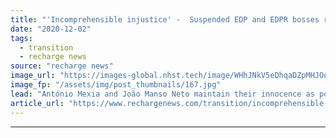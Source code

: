 ```yaml
---
title: "'Incomprehensible injustice' -  Suspended EDP and EDPR bosses resign amid corruption scandal"
date: "2020-12-02"
tags: 
  - transition
  - recharge news
source: "recharge news"
image_url: "https://images-global.nhst.tech/image/WHhJNkV5eDhqaDZpMHJOdjNpYVB2UWJBUEdCdmh4b1l5dlU4cDZKYmRxYz0=/nhst/binary/59117d2a567c7aee1bd9a72968836a39"
image_fp: "/assets/img/post_thumbnails/167.jpg"
lead: "António Mexia and João Manso Neto maintain their innocence as police probe continues"
article_url: "https://www.rechargenews.com/transition/incomprehensible-injustice-suspended-edp-and-edpr-bosses-resign-amid-corruption-scandal/2-1-923106"
---
```


---

